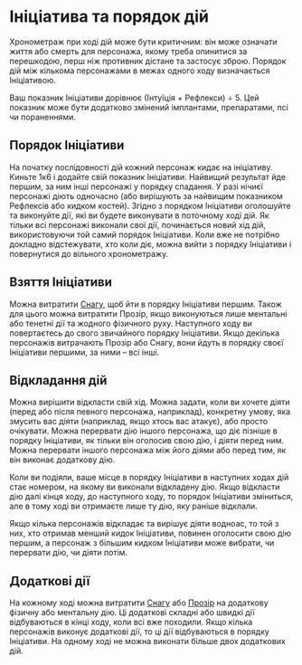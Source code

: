# Ініціатива та порядок дій

Хронометраж при ході дій може бути критичним: він може означати життя або смерть для персонажа, якому треба опинитися за перешкодою, перш ніж противник дістане та застосує зброю. Порядок дій між кількома персонажами в межах одного ходу визначається Ініціативою.

Ваш показник Ініціативи дорівнює (Інтуїція + Рефлекси) ÷ 5. Цей показник може бути додатково змінений імплантами, препаратами, псі чи пораненнями.

## Порядок Ініціативи

На початку послідовності дій кожний персонаж кидає на ініціативу. Киньте 1к6 і додайте свій показник Ініціативи. Найвищий результат йде першим, за ним інші персонажі у порядку спадання. У разі нічиєї персонажі діють одночасно (або вирішують за найвищим показником Рефлексів або кидком костей). Згідно з порядком Ініціативи оголошуйте та виконуйте дії, які ви будете виконувати в поточному ході дій. Як тільки всі персонажі виконали свої дії, починається новий хід дій, використовуючи той самий порядок Ініціативи. Коли вже не потрібно докладно відстежувати, хто коли діє, можна вийти з порядку Ініціативи і повернутися до вільного хронометражу.

## Взяття Ініціативи

Можна витратити [Снагу](./05-pools.md#Снага), щоб йти в порядку Ініціативи першим. Також для цього можна витратити Прозір, якщо виконуються лише ментальні або тенетні дії та жодного фізичного руху. Наступного ходу ви повертаєтесь до свого звичайного порядку Ініціативи. Якщо декілька персонажів витрачають Прозір або Снагу, вони йдуть в порядку своєї Ініціативи першими, за ними – всі інші.

## Відкладання дій

Можна вирішити відкласти свій хід. Можна задати, коли ви хочете діяти (перед або після певного персонажа, наприклад), конкретну умову, яка змусить вас діяти (наприклад, якщо хтось вас атакує), або просто очікувати. Можна перервати дію іншого персонажа, що діє пізніше в порядку Ініціативи, як тільки він оголосив свою дію, і діяти перед ним. Можна перервати іншого персонажа між його діями або перед тим, як він виконає додаткову дію.

Коли ви подіяли, ваше місце в порядку Ініціативи в наступних ходах дій стає номером, на якому ви виконали відкладену дію. Якщо відкласти дію далі кінця ходу, до наступного ходу, то порядок Ініціативи зміниться, але в тому ході ви отримаєте лише ту дію, яку раніше відклали.

Якщо кілька персонажів відкладає та вирішує діяти водноас, то той з них, хто отримав менший кидок Ініціативи, повинен оголосити свою дію першим, а персонаж з більшим кидком Ініціативи може вибрати, чи перервати дію, чи діяти потім.

## Додаткові дії

На кожному ході можна витратити [Снагу](./05-pools.md#Снага) або [Прозір](./05-pools.md#Прозір) на додаткову фізичну або ментальну дію. Ці додаткові складні або швидкі дії відбуваються в кінці ходу, коли всі вже походили. Якщо кілька персонажів виконує додаткові дії, то ці дії відбуваються в порядку Ініціативи. На одному ході не можна виконати більше двох додаткових дій.
